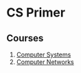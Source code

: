 # CS Primer

## Courses

1. [Computer Systems](./computer-systems)
2. [Computer Networks](./computer-networks)

